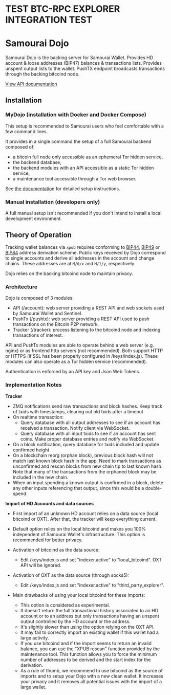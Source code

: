 # **TEST** BTC-RPC EXPLORER INTEGRATION **TEST**
# Samourai Dojo

Samourai Dojo is the backing server for Samourai Wallet. Provides HD account & loose addresses (BIP47) balances & transactions lists. Provides unspent output lists to the wallet. PushTX endpoint broadcasts transactions through the backing bitcoind node.

[View API documentation](../master/doc/README.md)


## Installation ##

### MyDojo (installation with Docker and Docker Compose)

This setup is recommended to Samourai users who feel comfortable with a few command lines.

It provides in a single command the setup of a full Samourai backend composed of:

* a bitcoin full node only accessible as an ephemeral Tor hidden service,
* the backend database,
* the backend modules with an API accessible as a static Tor hidden service,
* a maintenance tool accessible through a Tor web browser.

See [the documentation](./doc/DOCKER_setup.md) for detailed setup instructions.


### Manual installation (developers only)

A full manual setup isn't recommended if you don't intend to install a local development environment.


## Theory of Operation

Tracking wallet balances via `xpub` requires conforming to [BIP44](https://github.com/bitcoin/bips/blob/master/bip-0044.mediawiki), [BIP49](https://github.com/bitcoin/bips/blob/master/bip-0049.mediawiki) or [BIP84](https://github.com/bitcoin/bips/blob/master/bip-0084.mediawiki) address derivation scheme. Public keys received by Dojo correspond to single accounts and derive all addresses in the account and change chains. These addresses are at `M/0/x` and `M/1/y`, respectively.

Dojo relies on the backing bitcoind node to maintain privacy.


### Architecture

Dojo is composed of 3 modules:
* API (/account): web server providing a REST API and web sockets used by Samourai Wallet and Sentinel.
* PushTx (/pushtx): web server providing a REST API used to push transactions on the Bitcoin P2P network.
* Tracker (/tracker): process listening to the bitcoind node and indexing transactions of interest.

API and PushTx modules are able to operate behind a web server (e.g. nginx) or as frontend http servers (not recommended). Both support HTTP or HTTPS (if SSL has been properly configured in /keys/index.js). These modules can also operate as a Tor hidden service (recommended).

Authentication is enforced by an API key and Json Web Tokens.


### Implementation Notes

**Tracker**

* ZMQ notifications send raw transactions and block hashes. Keep track of txids with timestamps, clearing out old txids after a timeout
* On realtime transaction:
  * Query database with all output addresses to see if an account has received a transaction. Notify client via WebSocket.
  * Query database with all input txids to see if an account has sent coins. Make proper database entries and notify via WebSocket.
* On a block notification, query database for txids included and update confirmed height
* On a blockchain reorg (orphan block), previous block hash will not match last known block hash in the app. Need to mark transactions as unconfirmed and rescan blocks from new chain tip to last known hash. Note that many of the transactions from the orphaned block may be included in the new chain.
* When an input spending a known output is confirmed in a block, delete any other inputs referencing that output, since this would be a double-spend.


**Import of HD Accounts and data sources**

* First import of an unknown HD account relies on a data source (local bitcoind or OXT). After that, the tracker will keep everything current.

* Default option relies on the local bitcoind and makes you 100% independent of Samourai Wallet's infrastructure. This option is recommended for better privacy.

* Activation of bitcoind as the data source:
  * Edit /keys/index.js and set "indexer.active" to "local_bitcoind". OXT API will be ignored.

* Activation of OXT as the data source (through socks5):
  * Edit /keys/index.js and set "indexer.active" to "third_party_explorer".

* Main drawbacks of using your local bitcoind for these imports:
  * This option is considered as experimental. 
  * It doesn't return the full transactional history associated to an HD account or to an address but only transactions having an unspent output controlled by the HD account or the address.
  * It's slightly slower than using the option relying on the OXT API.
  * It may fail to correctly import an existing wallet if this wallet had a large activity.
  * If you use bitcoind and if the import seems to return an invalid balance, you can use the "XPUB rescan" function provided by the maintenance tool. This function allows you to force the minimum number of addresses to be derived and the start index for the derivation.
  * As a rule of thumb, we recommend to use bitcoind as the source of imports and to setup your Dojo with a new clean wallet. It increases your privacy and it removes all potential issues with the import of a large wallet.
  

